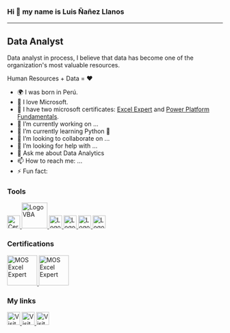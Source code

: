 ### Hi 👋 my name is Luis Ñañez Llanos
------------
## Data Analyst


Data analyst in process, I believe that data has become one of the organization's most valuable resources.

Human Resources + Data = ♥

- 🌍 I was born in Perú.
- 💙 I love Microsoft.
- 📖 I have two microsoft certificates: [Excel Expert](https://www.credly.com/badges/86f41f12-93ae-40df-97a4-def0a10ef6da) and [Power Platform Fundamentals](https://www.credly.com/badges/d526de73-8b7b-4419-b117-e38379b23cd4).
- 🔭 I’m currently working on ...
- 🧠 I’m currently learning Python 🐍
- 👯 I’m looking to collaborate on ...
- 🤔 I’m looking for help with ...
- 💬 Ask me about Data Analytics
- 📫 How to reach me: ...
- ⚡ Fun fact:


### Tools

<!--EXCEL-->
<a href="https://www.credly.com/badges/86f41f12-93ae-40df-97a4-def0a10ef6da">
  <image src="https://user-images.githubusercontent.com/81267166/183756236-62a8ce10-1348-4c23-8d78-785ab40b83d5.svg" alt="Certificación de Microsoft" width=30px>
</a>
  
<!--VBA-->  
<a href="#">
  <image src="https://user-images.githubusercontent.com/81267166/183758646-a96bf165-5c29-4b74-b9f4-a8f4b1fb6bc6.svg" alt="Logo VBA" width=60px>
</a>
  
<!--POWER BI-->  
<a href="#">
  <image src="https://user-images.githubusercontent.com/81267166/183756495-8cdc59cd-d9ba-490f-89f7-7ccfa29f618a.svg" alt="Logo Power BI" width=30px>
</a>

 <!--SQL-->  
<a href="#">
  <image src="https://user-images.githubusercontent.com/81267166/183760986-70232646-4093-43dd-8b8d-2da4e22c457a.svg" alt="Logo SQL" width=30px>
</a>

  
<!--BIZAGI-->  
<a href="#">
  <image src="https://user-images.githubusercontent.com/81267166/183762002-b80182c6-846d-4ffd-b25f-4ea3ace175ce.svg" alt="Logo BIZAGI" width=30px>
</a>
  
  
  
  <!--NOTION-->  
<a href="#">
  <image src="https://user-images.githubusercontent.com/81267166/183763705-8316ccce-04ec-4e50-b95b-cbad1cdd230d.svg" alt="Logo NOTION" width=30px>
</a>

  
  
  <!--------------------------------------
CERTIFICACIONES
----------------------------------------->
  
  ### Certifications
  
  
 <!--Certificación EXCEL --> 
 <a href="https://www.credly.com/badges/86f41f12-93ae-40df-97a4-def0a10ef6da">
  <image src="https://user-images.githubusercontent.com/81267166/183761303-84e93f3e-8c7d-4a72-96e1-f4967783772a.png" alt="MOS Excel Expert" width=70px>
</a> 
   
<!--Certificación Power Platform --> 
<a href="https://www.credly.com/badges/d526de73-8b7b-4419-b117-e38379b23cd4">
  <image src="https://user-images.githubusercontent.com/81267166/183762485-59a97db7-4721-4471-8274-65bf04dd49db.png" alt="MOS Excel Expert" width=70px>
</a> 

  
  
  
  <!--------------------------------------
LINKS O ENLACES
----------------------------------------->  
  
  
### My links

<a href="https://www.luisnanezllanos.ml">
  <image src="https://user-images.githubusercontent.com/81267166/183754901-c0f65b82-823f-4b2d-8300-8dfc629e3e02.png" alt="Visitar Sitio Web" width=30px>
</a>
 
<a href="https://www.linkedin.com/in/luis-nanez-llanos">
  <image src="https://user-images.githubusercontent.com/81267166/183753352-866c3f8e-1b44-4c9e-a929-ecf386ceda83.png" alt="Visitar LinkedIn" width=30px>
</a>
  
<a href="https://www.youtube.com/c/PeruenEstudio?sub_confirmation=1">
  <image src="https://user-images.githubusercontent.com/81267166/183755244-57784e9d-c940-4ddd-b0a6-b820a4f62826.png" alt="Visitar Canal YouTube" width=30px>
</a>

